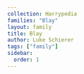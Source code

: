 ```yaml
---
collection: Harrypedia
families: "Blay"
layout: family
title: Blay
author: Luke Schierer
tags: ["family"]
sidebar:
  order: 1
---
```

